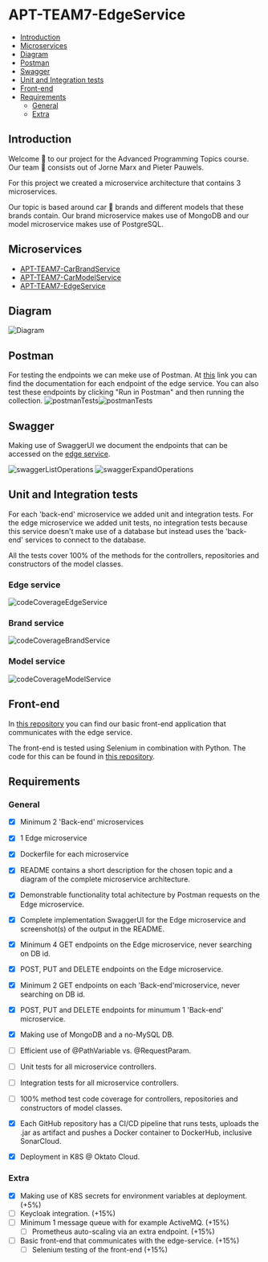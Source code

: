 # APT-TEAM7-EdgeService

- [Introduction](#introduction)
- [Microservices](#microservices)
- [Diagram](#diagram)
- [Postman](#postman)
- [Swagger](#swagger)
- [Unit and Integration tests](#unit-and-integration-tests)
- [Front-end](#front-end)
- [Requirements](#requirements)
  - [General](#general)
  - [Extra](#extra)

## Introduction
Welcome :wave: to our project for the Advanced Programming Topics course. Our team :busts_in_silhouette: consists out of Jorne Marx and Pieter Pauwels.

For this project we created a microservice architecture that contains 3 microservices. 

Our topic is based around car :car: brands and different models that these brands contain. Our brand microservice makes use of MongoDB and our model microservice makes use of PostgreSQL.

## Microservices
- [APT-TEAM7-CarBrandService](https://github.com/PauwelsPieter/APT-TEAM7-CarBrandService)
- [APT-TEAM7-CarModelService](https://github.com/PauwelsPieter/APT-TEAM7-CarModelService)
- [APT-TEAM7-EdgeService](https://github.com/PauwelsPieter/APT-TEAM7-EdgeService)

## Diagram
![Diagram](https://lh3.googleusercontent.com/pw/AM-JKLVjswOS8cmJrVqrTHQtwmH7cOhYZGM5oOIQhRAr0dQtmSZPvYT7X_c-Gqx_rTuVhU9i7KwxmK3_E8OAycx9hPbjBCUUhb8d35fNzZ9RVP4ifcYdB_zinbaekQ31yFqZK1oSU4RUCkgWBWr-K2pzNXpj=w1019-h937-no?authuser=0)

## Postman
For testing the endpoints we can meke use of Postman. At [this](https://documenter.getpostman.com/view/18957198/UVRHiPPz) link you can find the documentation for each endpoint of the edge service. You can also test these endpoints by clicking "Run in Postman" and then running the collection.
![postmanTests]()![postmanTests](https://user-images.githubusercontent.com/57799581/147872942-e54c77a4-ae2b-4570-84ca-a946e91a3f70.png)


## Swagger
Making use of SwaggerUI we document the endpoints that can be accessed on the [edge service](https://edge-service-server-pauwelspieter.cloud.okteto.net/swagger-ui.html).

![swaggerListOperations](https://user-images.githubusercontent.com/57799581/147872073-c86860ca-485c-4f71-8bfd-7b0461efcc66.png)
![swaggerExpandOperations](https://user-images.githubusercontent.com/57799581/147872329-c4a0f6fd-4523-4e43-8f75-01937cb81ffc.png)

## Unit and Integration tests
For each 'back-end' microservice we added unit and integration tests. For the edge microservice we added unit tests, no integration tests because this service doesn't make use of a database but instead uses the 'back-end' services to connect to the database.

All the tests cover 100% of the methods for the controllers, repositories and constructors of the model classes.
### Edge service
![codeCoverageEdgeService](https://user-images.githubusercontent.com/57799581/147872444-cfdecfc1-41b8-43bd-95ab-b5b52a38b543.PNG)

### Brand service
![codeCoverageBrandService](https://user-images.githubusercontent.com/57799581/147872448-1f8f088d-c7de-4206-b28f-d441f302166e.PNG)

### Model service
![codeCoverageModelService](https://user-images.githubusercontent.com/57799581/147938212-68cd9920-8ba3-4806-854b-4dbeafdb40b6.PNG)

## Front-end
In [this repository](https://github.com/PauwelsPieter/APT-TEAM7-FrontEnd) you can find our basic front-end application that communicates with the edge service.
<!-- Todo: host front-end and paste url here -->

The front-end is tested using Selenium in combination with Python. The code for this can be found in [this repository](https://github.com/PauwelsPieter/APT-TEAM7-FrontEndSeleniumTesting).

## Requirements
### General
- [x] Minimum 2 'Back-end' microservices
- [x] 1 Edge microservice
- [x] Dockerfile for each microservice
- [x] README contains a short description for the chosen topic and a diagram of the complete microservice architecture.
- [x] Demonstrable functionality total achitecture by Postman requests on the Edge microservice.
- [x] Complete implementation SwaggerUI for the Edge microservice and screenshot(s) of the output in the README.

- [x] Minimum 4 GET endpoints on the Edge microservice, never searching on DB id.
- [x] POST, PUT and DELETE endpoints on the Edge microservice.
- [x] Minimum 2 GET endpoints on each 'Back-end'microservice, never searching on DB id.
- [x] POST, PUT and DELETE endpoints for minumum 1 'Back-end' microservice.
- [x] Making use of MongoDB and a no-MySQL DB.
- [ ] Efficient use of @PathVariable vs. @RequestParam.

- [ ] Unit tests for all microservice controllers.
- [ ] Integration tests for all microservice controllers.
- [ ] 100% method test code coverage for controllers, repositories and constructors of model classes.

- [x] Each GitHub repository has a CI/CD pipeline that runs tests, uploads the .jar as artifact and pushes a Docker container to DockerHub, inclusive SonarCloud.
- [x] Deployment in K8S @ Oktato Cloud.
### Extra
- [x] Making use of K8S secrets for environment variables at deployment. (+5%)
- [ ] Keycloak integration. (+15%)
- [ ] Minimum 1 message queue with for example ActiveMQ. (+15%)
  - [ ] Prometheus auto-scaling via an extra endpoint. (+15%) 
- [ ] Basic front-end that communicates with the edge-service. (+15%)
  - [ ] Selenium testing of the front-end (+15%)
